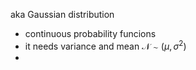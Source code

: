 aka Gaussian distribution

- continuous probability funcions
- it needs variance and mean $\mathcal{N}\sim(\mu, \sigma^2)$
- 